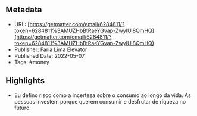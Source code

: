 ## Metadata
* URL: [https://getmatter.com/email/6284811/?token=6284811%3AMUZHbBtRaeYGvap-ZwyIUl8QmHQ](https://getmatter.com/email/6284811/?token=6284811%3AMUZHbBtRaeYGvap-ZwyIUl8QmHQ)
* Publisher: Faria Lima Elevator
* Published Date: 2022-05-07
* Tags: #money

## Highlights
* Eu defino risco como a incerteza sobre o consumo ao longo da vida. As pessoas investem porque querem consumir e desfrutar de riqueza no futuro.
